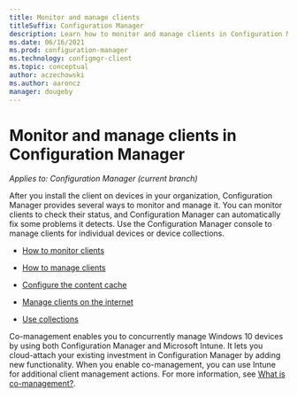 ```yaml
---
title: Monitor and manage clients
titleSuffix: Configuration Manager
description: Learn how to monitor and manage clients in Configuration Manager.
ms.date: 06/16/2021
ms.prod: configuration-manager
ms.technology: configmgr-client
ms.topic: conceptual
author: aczechowski
ms.author: aaroncz
manager: dougeby
---
```


# Monitor and manage clients in Configuration Manager

*Applies to: Configuration Manager (current branch)*

After you install the client on devices in your organization, Configuration Manager provides several ways to monitor and manage it. You can monitor clients to check their status, and Configuration Manager can automatically fix some problems it detects. Use the Configuration Manager console to manage clients for individual devices or device collections.

- [How to monitor clients](monitor-clients.md)

- [How to manage clients](manage-clients.md)

- [Configure the content cache](configure-client-cache.md)

- [Manage clients on the internet](manage-clients-internet.md)

- [Use collections](collections/introduction-to-collections.md)

Co-management enables you to concurrently manage Windows 10 devices by using both Configuration Manager and Microsoft Intune. It lets you cloud-attach your existing investment in Configuration Manager by adding new functionality. When you enable co-management, you can use Intune for additional client management actions. For more information, see [What is co-management?](../../../comanage/overview.md).

